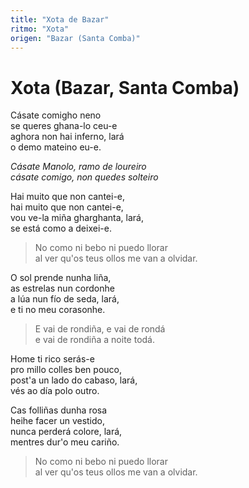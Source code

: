 ```yaml
---
title: "Xota de Bazar"
ritmo: "Xota"
origen: "Bazar (Santa Comba)"
---
```


# Xota (Bazar, Santa Comba)

Cásate comigho neno<br> se queres ghana-lo ceu-e<br> aghora non hai inferno, lará<br> o demo mateino eu-e.

*Cásate Manolo, ramo de loureiro<br> cásate comigo, non quedes solteiro*

Hai muito que non cantei-e,<br> hai muito que non cantei-e,<br> vou ve-la miña gharghanta, lará,<br> se está como a deixei-e.

> No como ni bebo ni puedo llorar<br> al ver qu'os teus ollos me van a olvidar.

O sol prende nunha liña,<br> as estrelas nun cordonhe<br> a lúa nun fío de seda, lará,<br> e ti no meu corasonhe.

> E vai de rondiña, e vai de rondá<br> e vai de rondiña a noite todá.

Home ti rico serás-e<br> pro millo colles ben pouco,<br> post'a un lado do cabaso, lará,<br> vés ao día polo outro.

Cas folliñas dunha rosa<br> heihe facer un vestido,<br> nunca perderá colore, lará,<br> mentres dur'o meu cariño.

> No como ni bebo ni puedo llorar<br> al ver qu'os teus ollos me van a olvidar.





